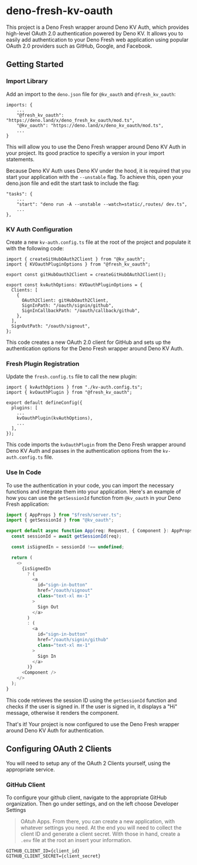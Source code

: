 # deno-fresh-kv-oauth

This project is a Deno Fresh wrapper around Deno KV Auth, which provides
high-level OAuth 2.0 authentication powered by Deno KV. It allows you to easily
add authentication to your Deno Fresh web application using popular OAuth 2.0
providers such as GitHub, Google, and Facebook.

## Getting Started

### Import Library

Add an import to the `deno.json` file for `@kv_oauth` and `@fresh_kv_oauth`:

```
imports: {
    ...
    "@fresh_kv_oauth": "https://deno.land/x/deno_fresh_kv_oauth/mod.ts",
    "@kv_oauth": "https://deno.land/x/deno_kv_oauth/mod.ts",
    ...
}
```

This will allow you to use the Deno Fresh wrapper around Deno KV Auth in your
project. Its good practice to specifiy a version in your import statements.

Because Deno KV Auth uses Deno KV under the hood, it is required that you start
your application with the `--unstable` flag. To achieve this, open your
deno.json file and edit the start task to include the flag:

```
"tasks": {
    ...
    "start": "deno run -A --unstable --watch=static/,routes/ dev.ts",
    ...
},
```

### KV Auth Configuration

Create a new `kv-auth.config.ts` file at the root of the project and populate it
with the following code:

```
import { createGitHubOAuth2Client } from "@kv_oauth";
import { KVOauthPluginOptions } from "@fresh_kv_oauth";

export const gitHubOauth2Client = createGitHubOAuth2Client();

export const kvAuthOptions: KVOauthPluginOptions = {
  Clients: [
    {
      OAuth2Client: gitHubOauth2Client,
      SignInPath: "/oauth/signin/github",
      SignInCallbackPath: "/oauth/callback/github",
    },
  ],
  SignOutPath: "/oauth/signout",
};
```

This code creates a new OAuth 2.0 client for GitHub and sets up the
authentication options for the Deno Fresh wrapper around Deno KV Auth.

### Fresh Plugin Registration

Update the `fresh.config.ts` file to call the new plugin:

```
import { kvAuthOptions } from "./kv-auth.config.ts";
import { kvOauthPlugin } from "@fresh_kv_oauth";

export default defineConfig({
  plugins: [
    ...
    kvOauthPlugin(kvAuthOptions),
    ...
  ],
});
```

This code imports the `kvOauthPlugin` from the Deno Fresh wrapper around Deno KV
Auth and passes in the authentication options from the `kv-auth.config.ts` file.

### Use In Code

To use the authentication in your code, you can import the necessary functions
and integrate them into your application. Here's an example of how you can use
the `getSessionId` function from `@kv_oauth` in your Deno Fresh application:

```typescript
import { AppProps } from "$fresh/server.ts";
import { getSessionId } from "@kv_oauth";

export default async function App(req: Request, { Component }: AppProps) {
  const sessionId = await getSessionId(req);

  const isSignedIn = sessionId !== undefined;

  return (
    <>
      {isSignedIn
        ? (
          <a
            id="sign-in-button"
            href="/oauth/signout"
            class="text-xl mx-1"
          >
            Sign Out
          </a>
        )
        : (
          <a
            id="sign-in-button"
            href="/oauth/signin/github"
            class="text-xl mx-1"
          >
            Sign In
          </a>
        )}
      <Component />
    </>
  );
}
```

This code retrieves the session ID using the `getSessionId` function and checks
if the user is signed in. If the user is signed in, it displays a "Hi" message,
otherwise it renders the component.

That's it! Your project is now configured to use the Deno Fresh wrapper around
Deno KV Auth for authentication.

## Configuring OAuth 2 Clients

You will need to setup any of the OAuth 2 Clients yourself, using the
appropriate service.

### GitHub Client

To configure your github client, navigate to the appropriate GitHub
organization. Then go under settings, and on the left choose Developer Settings

> OAtuh Apps. From there, you can create a new application, with whatever
> settings you need. At the end you will need to collect the client ID and
> generate a client secret. With those in hand, create a `.env` file at the root
> an insert your information.

```
GITHUB_CLIENT_ID={client_id}
GITHUB_CLIENT_SECRET={client_secret}
```
